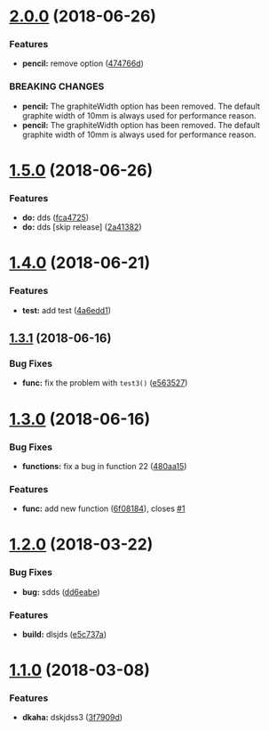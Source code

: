 <a name="2.0.0"></a>
# [2.0.0](https://github.com/NetanelBasal/sem-play/compare/v1.5.0...v2.0.0) (2018-06-26)


### Features

* **pencil:** remove option ([474766d](https://github.com/NetanelBasal/sem-play/commit/474766d))


### BREAKING CHANGES

* **pencil:** The graphiteWidth option has been removed. The default graphite width of 10mm is
always used for performance reason.
* **pencil:** The graphiteWidth option has been removed. The default graphite width of 10mm is
always used for performance reason.

<a name="1.5.0"></a>
# [1.5.0](https://github.com/NetanelBasal/sem-play/compare/v1.4.0...v1.5.0) (2018-06-26)


### Features

* **do:** dds ([fca4725](https://github.com/NetanelBasal/sem-play/commit/fca4725))
* **do:** dds [skip release] ([2a41382](https://github.com/NetanelBasal/sem-play/commit/2a41382))

<a name="1.4.0"></a>
# [1.4.0](https://github.com/NetanelBasal/sem-play/compare/v1.3.1...v1.4.0) (2018-06-21)


### Features

* **test:** add test ([4a6edd1](https://github.com/NetanelBasal/sem-play/commit/4a6edd1))

<a name="1.3.1"></a>
## [1.3.1](https://github.com/NetanelBasal/sem-play/compare/v1.3.0...v1.3.1) (2018-06-16)


### Bug Fixes

* **func:** fix the problem with `test3()` ([e563527](https://github.com/NetanelBasal/sem-play/commit/e563527))

<a name="1.3.0"></a>
# [1.3.0](https://github.com/NetanelBasal/sem-play/compare/v1.2.0...v1.3.0) (2018-06-16)


### Bug Fixes

* **functions:** fix a bug in function 22 ([480aa15](https://github.com/NetanelBasal/sem-play/commit/480aa15))


### Features

* **func:** add new function ([6f08184](https://github.com/NetanelBasal/sem-play/commit/6f08184)), closes [#1](https://github.com/NetanelBasal/sem-play/issues/1)

<a name="1.2.0"></a>
# [1.2.0](https://github.com/NetanelBasal/sem-play/compare/v1.1.0...v1.2.0) (2018-03-22)


### Bug Fixes

* **bug:** sdds ([dd6eabe](https://github.com/NetanelBasal/sem-play/commit/dd6eabe))


### Features

* **build:** dlsjds ([e5c737a](https://github.com/NetanelBasal/sem-play/commit/e5c737a))

<a name="1.1.0"></a>
# [1.1.0](https://github.com/NetanelBasal/sem-play/compare/v1.0.0...v1.1.0) (2018-03-08)


### Features

* **dkaha:** dskjdss3 ([3f7909d](https://github.com/NetanelBasal/sem-play/commit/3f7909d))
